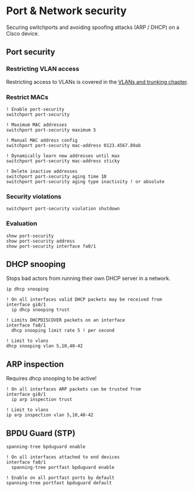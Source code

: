# Port & Network security

Securing switchports and avoiding spoofing attacks (ARP / DHCP) on a Cisco device.

## Port security

### Restricting VLAN access

Restricting access to VLANs is covered in the [VLANs and trunking chapter](./vlans-trunking).

### Restrict MACs

```cisco-ios title="config-if#"
! Enable port-security
switchport port-security

! Maximum MAC addresses
switchport port-security maximum 5

! Manual MAC address config
switchport port-security mac-address 0123.4567.89ab

! Dynamically learn new addresses until max
switchport port-security mac-address sticky

! Delete inactive addresses
switchport port-security aging time 10
switchport port-security aging type inactivity ! or absolute
```

### Security violations

```cisco-ios title="config-if#"
switchport port-security violation shutdown
```

### Evaluation

```cisco-ios title="#"
show port-security
show port-security address
show port-security interface fa0/1
```

## DHCP snooping

Stops bad actors from running their own DHCP server in a network.

```cisco-ios
ip dhcp snooping

! On all interfaces valid DHCP packets may be received from
interface gi0/1
  ip dhcp snooping trust

! Limits DHCPDISCOVER packets on an interface
interface fa0/1
  dhcp snooping limit rate 5 ! per second

! Limit to vlans
dhcp snooping vlan 5,10,40-42
```

## ARP inspection

Requires dhcp snooping to be active!

```cisco-ios
! On all interfaces ARP packets can be trusted from
interface gi0/1
  ip arp inspection trust

! Limit to vlans
ip arp inspection vlan 5,10,40-42
```

## BPDU Guard (STP)

```cisco-ios
spanning-tree bpduguard enable

! On all interfaces attached to end devices
interface fa0/1
  spanning-tree portfast bpduguard enable

! Enable on all portfast ports by default
spanning-tree portfast bpduguard default
```
